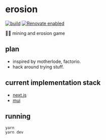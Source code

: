 # erosion
[![build](https://github.com/thomas-gale/erosion/actions/workflows/build.yml/badge.svg)](https://github.com/thomas-gale/erosion/actions/workflows/build.yml)
[![Renovate enabled](https://img.shields.io/badge/renovate-enabled-brightgreen.svg)](https://renovatebot.com/)

🚜👷 mining and erosion game

## plan
- inspired by motherlode, factorio.
- hack around trying stuff.

## current implementation stack
- [next.js](https://nextjs.org/)
- [mui](https://material-ui.com/)

## running
```
yarn
yarn dev
```
